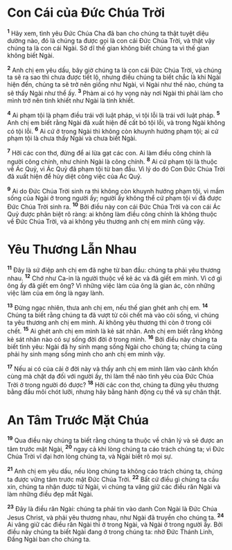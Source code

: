 # Con Cái của Ðức Chúa Trời
<sup><b>1</b></sup> Hãy xem, tình yêu Ðức Chúa Cha đã ban cho chúng ta thật tuyệt diệu dường nào, đó là chúng ta được gọi là con cái Ðức Chúa Trời, và thật vậy chúng ta là con cái Ngài. Sở dĩ thế gian không biết chúng ta vì thế gian không biết Ngài.

<sup><b>2</b></sup> Anh chị em yêu dấu, bây giờ chúng ta là con cái Ðức Chúa Trời, và chúng ta sẽ ra sao thì chưa được tiết lộ, nhưng điều chúng ta biết chắc là khi Ngài hiện đến, chúng ta sẽ trở nên giống như Ngài, vì Ngài như thế nào, chúng ta sẽ thấy Ngài như thể ấy. <sup><b>3</b></sup> Phàm ai có hy vọng này nơi Ngài thì phải làm cho mình trở nên tinh khiết như Ngài là tinh khiết.

<sup><b>4</b></sup> Ai phạm tội là phạm điều trái với luật pháp, vì tội lỗi là trái với luật pháp. <sup><b>5</b></sup> Anh chị em biết rằng Ngài đã xuất hiện để cất bỏ tội lỗi, và trong Ngài không có tội lỗi. <sup><b>6</b></sup> Ai cứ ở trong Ngài thì không còn khuynh hướng phạm tội; ai cứ phạm tội là chưa thấy Ngài và chưa biết Ngài.

<sup><b>7</b></sup> Hỡi các con thơ, đừng để ai lừa gạt các con. Ai làm điều công chính là người công chính, như chính Ngài là công chính. <sup><b>8</b></sup> Ai cứ phạm tội là thuộc về Ác Quỷ, vì Ác Quỷ đã phạm tội từ ban đầu. Vì lý do đó Con Ðức Chúa Trời đã xuất hiện để hủy diệt công việc của Ác Quỷ.

<sup><b>9</b></sup> Ai do Ðức Chúa Trời sinh ra thì không còn khuynh hướng phạm tội, vì mầm sống của Ngài ở trong người ấy; người ấy không thể cứ phạm tội vì đã được Ðức Chúa Trời sinh ra. <sup><b>10</b></sup> Bởi điều này con cái Ðức Chúa Trời và con cái Ác Quỷ được phân biệt rõ ràng: ai không làm điều công chính là không thuộc về Ðức Chúa Trời, và ai không yêu thương anh chị em mình cũng vậy.


# Yêu Thương Lẫn Nhau
<sup><b>11</b></sup> Ðây là sứ điệp anh chị em đã nghe từ ban đầu: chúng ta phải yêu thương nhau. <sup><b>12</b></sup> Chớ như Ca-in là người thuộc về kẻ ác và đã giết em mình. Vì cớ gì ông ấy đã giết em ông? Vì những việc làm của ông là gian ác, còn những việc làm của em ông là ngay lành.

<sup><b>13</b></sup> Ðừng ngạc nhiên, thưa anh chị em, nếu thế gian ghét anh chị em. <sup><b>14</b></sup> Chúng ta biết rằng chúng ta đã vượt từ cõi chết mà vào cõi sống, vì chúng ta yêu thương anh chị em mình. Ai không yêu thương thì còn ở trong cõi chết. <sup><b>15</b></sup> Ai ghét anh chị em mình là kẻ sát nhân. Anh chị em biết rằng không kẻ sát nhân nào có sự sống đời đời ở trong mình. <sup><b>16</b></sup> Bởi điều này chúng ta biết tình yêu: Ngài đã hy sinh mạng sống Ngài cho chúng ta; chúng ta cũng phải hy sinh mạng sống mình cho anh chị em mình vậy.

<sup><b>17</b></sup> Nếu ai có của cải ở đời này và thấy anh chị em mình lâm vào cảnh khốn cùng mà chặt dạ đối với người ấy, thì làm thể nào tình yêu của Ðức Chúa Trời ở trong người đó được? <sup><b>18</b></sup> Hỡi các con thơ, chúng ta đừng yêu thương bằng đầu môi chót lưỡi, nhưng hãy bằng hành động cụ thể và sự chân thật.


# An Tâm Trước Mặt Chúa
<sup><b>19</b></sup> Qua điều này chúng ta biết rằng chúng ta thuộc về chân lý và sẽ được an tâm trước mặt Ngài, <sup><b>20</b></sup> ngay cả khi lòng chúng ta cáo trách chúng ta; vì Ðức Chúa Trời vĩ đại hơn lòng chúng ta, và Ngài biết rõ mọi sự.

<sup><b>21</b></sup> Anh chị em yêu dấu, nếu lòng chúng ta không cáo trách chúng ta, chúng ta được vững tâm trước mặt Ðức Chúa Trời. <sup><b>22</b></sup> Bất cứ điều gì chúng ta cầu xin, chúng ta nhận được từ Ngài, vì chúng ta vâng giữ các điều răn Ngài và làm những điều đẹp mắt Ngài.

<sup><b>23</b></sup> Ðây là điều răn Ngài: chúng ta phải tin vào danh Con Ngài là Ðức Chúa Jesus Christ, và phải yêu thương nhau, như Ngài đã truyền cho chúng ta. <sup><b>24</b></sup> Ai vâng giữ các điều răn Ngài thì ở trong Ngài, và Ngài ở trong người ấy. Bởi điều này chúng ta biết Ngài đang ở trong chúng ta: nhờ Ðức Thánh Linh, Ðấng Ngài ban cho chúng ta.